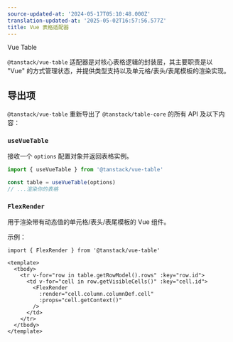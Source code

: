 ```yaml
---
source-updated-at: '2024-05-17T05:10:48.000Z'
translation-updated-at: '2025-05-02T16:57:56.577Z'
title: Vue 表格适配器
---
```

Vue Table

`@tanstack/vue-table` 适配器是对核心表格逻辑的封装层，其主要职责是以 "Vue" 的方式管理状态，并提供类型支持以及单元格/表头/表尾模板的渲染实现。

## 导出项

`@tanstack/vue-table` 重新导出了 `@tanstack/table-core` 的所有 API 及以下内容：

### `useVueTable`

接收一个 `options` 配置对象并返回表格实例。

```ts
import { useVueTable } from '@tanstack/vue-table'

const table = useVueTable(options)
// ...渲染你的表格
```

### `FlexRender`

用于渲染带有动态值的单元格/表头/表尾模板的 Vue 组件。

示例：

```vue
import { FlexRender } from '@tanstack/vue-table'

<template>
  <tbody>
    <tr v-for="row in table.getRowModel().rows" :key="row.id">
      <td v-for="cell in row.getVisibleCells()" :key="cell.id">
        <FlexRender
          :render="cell.column.columnDef.cell"
          :props="cell.getContext()"
        />
      </td>
    </tr>
  </tbody>
</template>
```
